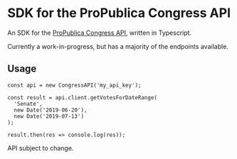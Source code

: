 # SDK for the ProPublica Congress API

An SDK for the [ProPublica Congress API](https://projects.propublica.org/api-docs/congress-api/), written in Typescript.

Currently a work-in-progress, but has a majority of the endpoints available.

## Usage

```
const api = new CongressAPI('my_api_key');

const result = api.client.getVotesForDateRange(
  'Senate',
  new Date('2019-06-20'),
  new Date('2019-07-13')
);

result.then(res => console.log(res));

```

API subject to change.


